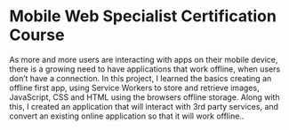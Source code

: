 # Mobile Web Specialist Certification Course

As more and more users are interacting with apps on their mobile device, there is a growing need to have applications that work offline, when users don’t have a connection. In this project, I learned the basics creating an offline first app, using Service Workers to store and retrieve images, JavaScript, CSS and HTML using the browsers offline storage. Along with this, I created an application that will interact with 3rd party services, and convert an existing online application so that it will work offline..
